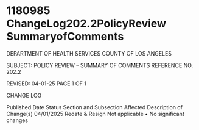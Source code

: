 # 1180985 ChangeLog202.2PolicyReview SummaryofComments

DEPARTMENT OF HEALTH SERVICES 
COUNTY OF LOS ANGELES 
  
SUBJECT: POLICY REVIEW – SUMMARY OF COMMENTS REFERENCE NO. 202.2 
  
 
 
REVISED: 04-01-25 PAGE 1 OF 1  
 
CHANGE LOG 
 
Published 
Date 
Status Section and 
Subsection Affected 
Description of Change(s) 
04/01/2025 Redate & 
Resign 
Not applicable 
• No significant changes
